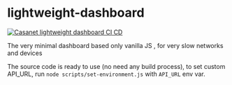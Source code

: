 # lightweight-dashboard

[![Casanet lightweight dashboard CI CD](https://github.com/casanet/lightweight-dashboard/actions/workflows/build.yml/badge.svg?branch=main)](https://github.com/casanet/lightweight-dashboard/actions/workflows/build.yml)

The very minimal dashboard based only vanilla JS , for very slow networks and devices

The source code is ready to use (no need any build process), to set custom API_URL, run `node scripts/set-environment.js` with `API_URL`  env var.
